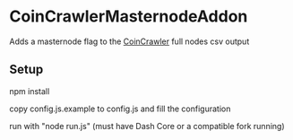 # CoinCrawlerMasternodeAddon
Adds a masternode flag to the [CoinCrawler](https://github.com/Antti-Kaikkonen/CoinCrawler) full nodes csv output

## Setup
npm install

copy config.js.example to config.js and fill the configuration

run with "node run.js" (must have Dash Core or a compatible fork running)
